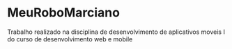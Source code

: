 # MeuRoboMarciano
Trabalho realizado na disciplina de desenvolvimento de aplicativos moveis I do curso de desenvolvimento web e mobile
